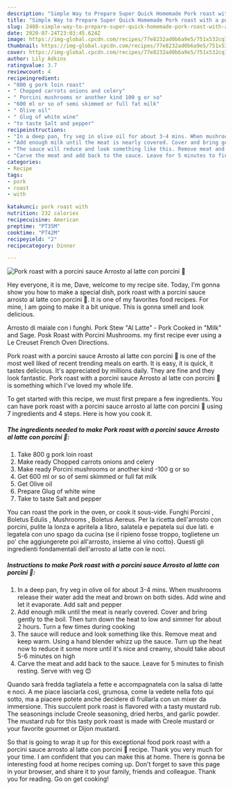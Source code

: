```yaml
---
description: "Simple Way to Prepare Super Quick Homemade Pork roast with a porcini sauce Arrosto al latte con porcini 🎄"
title: "Simple Way to Prepare Super Quick Homemade Pork roast with a porcini sauce Arrosto al latte con porcini 🎄"
slug: 2408-simple-way-to-prepare-super-quick-homemade-pork-roast-with-a-porcini-sauce-arrosto-al-latte-con-porcini
date: 2020-07-24T23:03:45.624Z
image: https://img-global.cpcdn.com/recipes/77e8232ad0b6a9e5/751x532cq70/pork-roast-with-a-porcini-sauce-arrosto-al-latte-con-porcini-🎄-recipe-main-photo.jpg
thumbnail: https://img-global.cpcdn.com/recipes/77e8232ad0b6a9e5/751x532cq70/pork-roast-with-a-porcini-sauce-arrosto-al-latte-con-porcini-🎄-recipe-main-photo.jpg
cover: https://img-global.cpcdn.com/recipes/77e8232ad0b6a9e5/751x532cq70/pork-roast-with-a-porcini-sauce-arrosto-al-latte-con-porcini-🎄-recipe-main-photo.jpg
author: Lily Adkins
ratingvalue: 3.7
reviewcount: 4
recipeingredient:
- "800 g pork loin roast"
- " Chopped carrots onions and celery"
- " Porcini mushrooms or another kind 100 g or so"
- "600 ml or so of semi skimmed or full fat milk"
- " Olive oil"
- " Glug of white wine"
- "to taste Salt and pepper"
recipeinstructions:
- "In a deep pan, fry veg in olive oil for about 3-4 mins. When mushrooms release their water add the meat and brown on both sides. Add wine and let it evaporate. Add salt and pepper"
- "Add enough milk until the meat is nearly covered. Cover and bring gently to the boil. Then turn down the heat to low and simmer for about 2 hours. Turn a few times during cooking"
- "The sauce will reduce and look something like this. Remove meat and keep warm. Using a hand blender whizz up the sauce. Turn up the heat now to reduce it some more until it&#39;s nice and creamy, should take about 5-6 minutes on high"
- "Carve the meat and add back to the sauce. Leave for 5 minutes to finish resting. Serve with veg 😊"
categories:
- Recipe
tags:
- pork
- roast
- with

katakunci: pork roast with 
nutrition: 232 calories
recipecuisine: American
preptime: "PT35M"
cooktime: "PT42M"
recipeyield: "2"
recipecategory: Dinner

---
```



![Pork roast with a porcini sauce Arrosto al latte con porcini 🎄](https://img-global.cpcdn.com/recipes/77e8232ad0b6a9e5/751x532cq70/pork-roast-with-a-porcini-sauce-arrosto-al-latte-con-porcini-🎄-recipe-main-photo.jpg)

Hey everyone, it is me, Dave, welcome to my recipe site. Today, I'm gonna show you how to make a special dish, pork roast with a porcini sauce arrosto al latte con porcini 🎄. It is one of my favorites food recipes. For mine, I am going to make it a bit unique. This is gonna smell and look delicious.

Arrosto di maiale con i funghi. Pork Stew &#34;Al Latte&#34; - Pork Cooked in &#34;Milk&#34; and Sage. Posk Roast with Porcini Mushrooms. my first recipe ever using a Le Creuset French Oven Directions.

Pork roast with a porcini sauce Arrosto al latte con porcini 🎄 is one of the most well liked of recent trending meals on earth. It is easy, it is quick, it tastes delicious. It's appreciated by millions daily. They are fine and they look fantastic. Pork roast with a porcini sauce Arrosto al latte con porcini 🎄 is something which I've loved my whole life.


To get started with this recipe, we must first prepare a few ingredients. You can have pork roast with a porcini sauce arrosto al latte con porcini 🎄 using 7 ingredients and 4 steps. Here is how you cook it.

<!--inarticleads1-->

##### The ingredients needed to make Pork roast with a porcini sauce Arrosto al latte con porcini 🎄:

1. Take 800 g pork loin roast
1. Make ready  Chopped carrots onions and celery
1. Make ready  Porcini mushrooms or another kind -100 g or so
1. Get 600 ml or so of semi skimmed or full fat milk
1. Get  Olive oil
1. Prepare  Glug of white wine
1. Take to taste Salt and pepper


You can roast the pork in the oven, or cook it sous-vide. Funghi Porcini , Boletus Edulis , Mushrooms , Boletus Aereus. Per la ricetta dell&#39;arrosto con porcini, pulite la lonza e apritela a libro, salatela e pepatela sui due lati. e legatela con uno spago da cucina (se il ripieno fosse troppo, toglietene un po&#39; che aggiungerete poi all&#39;arrosto, insieme al vino cotto). Questi gli ingredienti fondamentali dell&#39;arrosto al latte con le noci. 

<!--inarticleads2-->

##### Instructions to make Pork roast with a porcini sauce Arrosto al latte con porcini 🎄:

1. In a deep pan, fry veg in olive oil for about 3-4 mins. When mushrooms release their water add the meat and brown on both sides. Add wine and let it evaporate. Add salt and pepper
1. Add enough milk until the meat is nearly covered. Cover and bring gently to the boil. Then turn down the heat to low and simmer for about 2 hours. Turn a few times during cooking
1. The sauce will reduce and look something like this. Remove meat and keep warm. Using a hand blender whizz up the sauce. Turn up the heat now to reduce it some more until it&#39;s nice and creamy, should take about 5-6 minutes on high
1. Carve the meat and add back to the sauce. Leave for 5 minutes to finish resting. Serve with veg 😊


Quando sarà fredda tagliatela a fette e accompagnatela con la salsa di latte e noci. A me piace lasciarla così, grumosa, come la vedete nella foto qui sotto, ma a piacere potete anche decidere di frullarla con un mixer da immersione. This succulent pork roast is flavored with a tasty mustard rub. The seasonings include Creole seasoning, dried herbs, and garlic powder. The mustard rub for this tasty pork roast is made with Creole mustard or your favorite gourmet or Dijon mustard. 

So that is going to wrap it up for this exceptional food pork roast with a porcini sauce arrosto al latte con porcini 🎄 recipe. Thank you very much for your time. I am confident that you can make this at home. There is gonna be interesting food at home recipes coming up. Don't forget to save this page in your browser, and share it to your family, friends and colleague. Thank you for reading. Go on get cooking!
